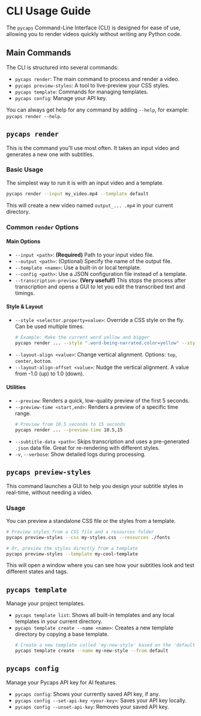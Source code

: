 # CLI Usage Guide

The `pycaps` Command-Line Interface (CLI) is designed for ease of use, allowing you to render videos quickly without writing any Python code.

## Main Commands

The CLI is structured into several commands:

-   `pycaps render`: The main command to process and render a video.
-   `pycaps preview-styles`: A tool to live-preview your CSS styles.
-   `pycaps template`: Commands for managing templates.
-   `pycaps config`: Manage your API key.

You can always get help for any command by adding `--help`, for example: `pycaps render --help`.

## `pycaps render`

This is the command you'll use most often. It takes an input video and generates a new one with subtitles.

### Basic Usage

The simplest way to run it is with an input video and a template.

```bash
pycaps render --input my_video.mp4 --template default
```
This will create a new video named `output_... .mp4` in your current directory.

### Common `render` Options

#### Main Options
-   `--input <path>`: **(Required)** Path to your input video file.
-   `--output <path>`: (Optional) Specify the name of the output file.
-   `--template <name>`: Use a built-in or local template.
-   `--config <path>`: Use a JSON configuration file instead of a template.
-   `--transcription-preview`: **(Very useful!)** This stops the process after transcription and opens a GUI to let you edit the transcribed text and timings.

#### Style & Layout
-   `--style <selector.property=value>`: Override a CSS style on the fly. Can be used multiple times.
    ```bash
    # Example: Make the current word yellow and bigger
    pycaps render ... --style ".word-being-narrated.color=yellow" --style ".word-being-narrated.font-size=72px"
    ```
-   `--layout-align <value>`: Change vertical alignment. Options: `top`, `center`, `bottom`.
-   `--layout-align-offset <value>`: Nudge the vertical alignment. A value from -1.0 (up) to 1.0 (down).

#### Utilities
-   `--preview`: Renders a quick, low-quality preview of the first 5 seconds.
-   `--preview-time <start,end>`: Renders a preview of a specific time range.
    ```bash
    # Preview from 10.5 seconds to 15 seconds
    pycaps render ... --preview-time 10.5,15
    ```
-   `--subtitle-data <path>`: Skips transcription and uses a pre-generated `.json` data file. Great for re-rendering with different styles.
-   `-v`, `--verbose`: Show detailed logs during processing.

## `pycaps preview-styles`

This command launches a GUI to help you design your subtitle styles in real-time, without needing a video.

### Usage
You can preview a standalone CSS file or the styles from a template.

```bash
# Preview styles from a CSS file and a resources folder
pycaps preview-styles --css my-styles.css --resources ./fonts

# Or, preview the styles directly from a template
pycaps preview-styles --template my-cool-template
```
This will open a window where you can see how your subtitles look and test different states and tags.

## `pycaps template`

Manage your project templates.

-   `pycaps template list`: Shows all built-in templates and any local templates in your current directory.
-   `pycaps template create --name <name>`: Creates a new template directory by copying a base template.
    ```bash
    # Create a new template called 'my-new-style' based on the 'default' one
    pycaps template create --name my-new-style --from default
    ```

## `pycaps config`

Manage your Pycaps API key for AI features.

-   `pycaps config`: Shows your currently saved API key, if any.
-   `pycaps config --set-api-key <your-key>`: Saves your API key locally.
-   `pycaps config --unset-api-key`: Removes your saved API key.

